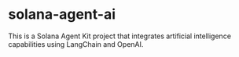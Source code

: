 # solana-agent-ai
This is a Solana Agent Kit project that integrates artificial intelligence capabilities using LangChain and OpenAI.
